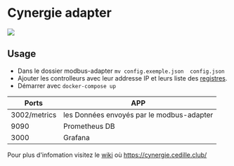 # Cynergie adapter 

![](http://cedille.etsmtl.ca/img/portfolio/cynergie-project.jpg)

## Usage
- Dans le dossier modbus-adapter `mv config.exemple.json  config.json`
- Ajouter les controlleurs avec leur addresse IP et leurs liste des [registres](https://github.com/ClubCedille/cynergie-modbus-adapter/tree/master/doc/ION_Meter_Modbus.pdf).
- Démarrer avec  `docker-compose up`

Ports | APP
------------ | -------------
3002/metrics | les Données envoyés par le modbus-adapter 
9090 | Prometheus DB
3000 | Grafana

Pour plus d'infomation visitez le [wiki](https://github.com/ClubCedille/cynergie-modbus-adapter/wiki) où https://cynergie.cedille.club/

